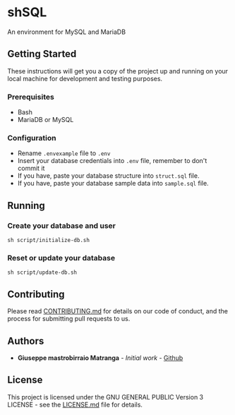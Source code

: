 # shSQL

An environment for MySQL and MariaDB

## Getting Started

These instructions will get you a copy of the project up and running on your local machine for development and testing purposes.

### Prerequisites

* Bash
* MariaDB or MySQL

### Configuration
* Rename `.envexample` file to `.env`
* Insert your database credentials into `.env` file, remember to don't commit it
* If you have, paste your database structure into `struct.sql` file.
* If you have, paste your database sample data into `sample.sql` file.

## Running
### Create your database and user
```
sh script/initialize-db.sh
```

### Reset or update your database
```
sh script/update-db.sh
```

## Contributing
Please read [CONTRIBUTING.md](CONTRIBUTING.md) for details on our code of conduct, and the process for submitting pull requests to us.

## Authors
* **Giuseppe mastrobirraio Matranga** - *Initial work* - [Github](https://github.com/mastrobirraio)

## License
This project is licensed under the GNU GENERAL PUBLIC Version 3 LICENSE - see the [LICENSE.md](LICENSE) file for details.